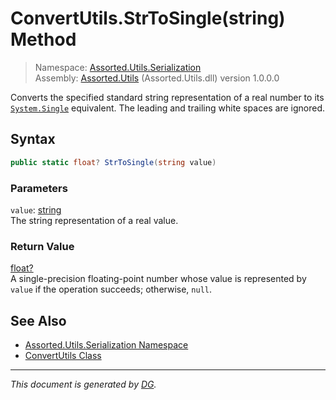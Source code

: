 ﻿# ConvertUtils.StrToSingle(string) Method

> Namespace: [Assorted.Utils.Serialization](index.md#assortedutilsserialization-namespace)\
> Assembly: [Assorted.Utils](index.md) (Assorted.Utils.dll) version 1.0.0.0

Converts the specified standard string representation of a real number to its [`System.Single`](https://docs.microsoft.com/en-us/dotnet/api/system.single) equivalent. The leading and trailing white spaces are ignored.

## Syntax

```csharp
public static float? StrToSingle(string value)
```

### Parameters

`value`: [string](https://docs.microsoft.com/en-us/dotnet/api/system.string)\
The string representation of a real value.

### Return Value

[float?](https://docs.microsoft.com/en-us/dotnet/api/system.nullable-1)\
A single-precision floating-point number whose value is represented by `value` if the operation succeeds; otherwise, `null`.

## See Also

- [Assorted.Utils.Serialization Namespace](index.md#assortedutilsserialization-namespace)
- [ConvertUtils Class](Assorted.Utils.Serialization.ConvertUtils.md)

---

_This document is generated by [DG](https://github.com/Khojasteh/dg)._
